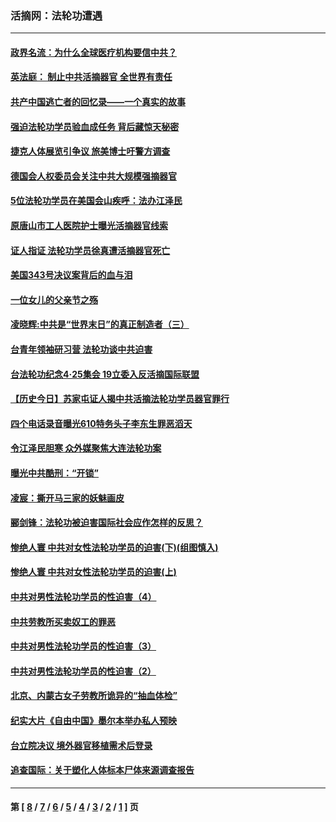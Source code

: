 ### 活摘网：法轮功遭遇
---
#### [政界名流：为什么全球医疗机构要信中共？](../../pages/nf5881/n11945479.md?06020430) 
#### [英法庭： 制止中共活摘器官 全世界有责任](../../pages/nf5881/n11330691.md?06020430) 
#### [共产中国逃亡者的回忆录——一个真实的故事](../../pages/nf5881/n10918649.md?06020430) 
#### [强迫法轮功学员验血成任务 背后藏惊天秘密](../../pages/nf5881/n4252384.md?06020430) 
#### [捷克人体展览引争议 旅美博士吁警方调查](../../pages/nf5881/n9429187.md?06020430) 
#### [德国会人权委员会关注中共大规模强摘器官](../../pages/nf5881/n8418950.md?06020430) 
#### [5位法轮功学员在美国会山疾呼：法办江泽民](../../pages/nf5881/n8101519.md?06020430) 
#### [原唐山市工人医院护士曝光活摘器官线索](../../pages/nf5881/n8076384.md?06020430) 
#### [证人指证 法轮功学员徐真遭活摘器官死亡](../../pages/nf5881/n8042467.md?06020430) 
#### [美国343号决议案背后的血与泪](../../pages/nf5881/n8020684.md?06020430) 
#### [一位女儿的父亲节之殇](../../pages/nf5881/n8014122.md?06020430) 
#### [凌晓辉:中共是“世界末日”的真正制造者（三）](../../pages/nf5881/n4210333.md?06020430) 
#### [台青年领袖研习营 法轮功谈中共迫害](../../pages/nf5881/n4141857.md?06020430) 
#### [台法轮功纪念4‧25集会 19立委入反活摘国际联盟](../../pages/nf5881/n4141821.md?06020430) 
#### [【历史今日】苏家屯证人揭中共活摘法轮功学员器官罪行](../../pages/nf5881/n4135912.md?06020430) 
#### [四个电话录音曝光610特务头子李东生罪恶滔天](../../pages/nf5881/n4040060.md?06020430) 
#### [令江泽民胆寒 众外媒聚焦大连法轮功案](../../pages/nf5881/n3932671.md?06020430) 
#### [曝光中共酷刑：“开锁”](../../pages/nf5881/n3889373.md?06020430) 
#### [凌宸：撕开马三家的妖魅画皮](../../pages/nf5881/n3849369.md?06020430) 
#### [郦剑锋：法轮功被迫害国际社会应作怎样的反思？](../../pages/nf5881/n3824560.md?06020430) 
#### [惨绝人寰 中共对女性法轮功学员的迫害(下)(组图慎入)](../../pages/nf5881/n3816285.md?06020430) 
#### [惨绝人寰 中共对女性法轮功学员的迫害(上)](../../pages/nf5881/n3815374.md?06020430) 
#### [中共对男性法轮功学员的性迫害（4）](../../pages/nf5881/n3769144.md?06020430) 
#### [中共劳教所买卖奴工的罪恶](../../pages/nf5881/n3769378.md?06020430) 
#### [中共对男性法轮功学员的性迫害（3）](../../pages/nf5881/n3768231.md?06020430) 
#### [中共对男性法轮功学员的性迫害（2）](../../pages/nf5881/n3767211.md?06020430) 
#### [北京、内蒙古女子劳教所诡异的“抽血体检”](../../pages/nf5881/n3753158.md?06020430) 
#### [纪实大片《自由中国》墨尔本举办私人预映](../../pages/nf5881/n3743337.md?06020430) 
#### [台立院决议 境外器官移植需术后登录](../../pages/nf5881/n3741520.md?06020430) 
#### [追查国际：关于塑化人体标本尸体来源调查报告](../../pages/nf5881/n3740673.md?06020430) 

---
#### 第 [ [8](./8.md?06020430) / [7](./7.md?06020430) / [6](./6.md?06020430) / [5](./5.md?06020430) / [4](./4.md?06020430) / [3](./3.md?06020430) / [2](./2.md?06020430) / [1](./1.md?06020430) ] 页

